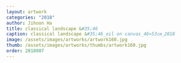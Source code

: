 ```yaml
---
layout: artwork 
categories: "2018" 
author: Jihoon Ha 
title: classical landscape &#35;46 
caption: classical landscape &#35;46_oil on canvas_46×53㎝_2018 
image: /assets/images/artworks/artwork160.jpg 
thumb: /assets/images/artworks/thumbs/artwork160.jpg 
order: 2018007 
---
```

